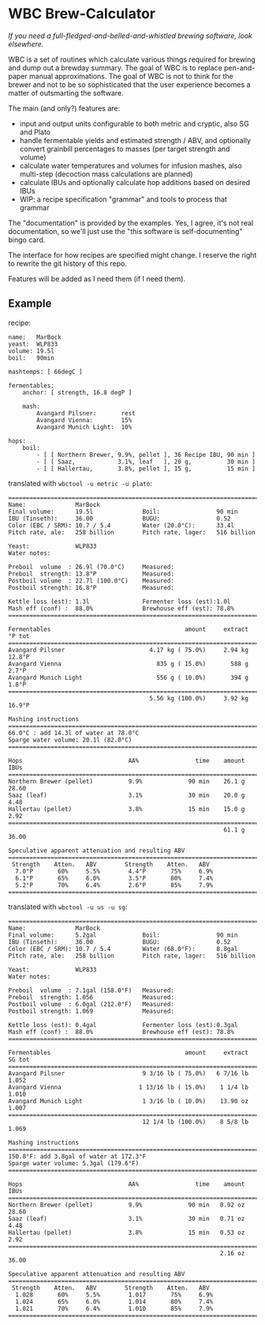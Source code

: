 WBC Brew-Calculator
===================

_If you need a full-fledged-and-belled-and-whistled brewing software,
look elsewhere._

WBC is a set of routines which calculate various things required for
brewing and dump out a brewday summary.  The goal of WBC is to replace
pen-and-paper manual approximations.  The goal of WBC is not to think
for the brewer and not to be so sophisticated that the user experience
becomes a matter of outsmarting the software.

The main (and only?) features are:

  * input and output units configurable to both metric and cryptic,
    also SG and Plato
  * handle fermentable yields and estimated strength / ABV, and
    optionally convert grainbill percentages to masses (per target
    strength and volume)
  * calculate water temperatures and volumes for infusion mashes,
    also multi-step (decoction mass calculations are planned)
  * calculate IBUs and optionally calculate hop additions based on
    desired IBUs
  * WIP: a recipe specification "grammar" and tools to process
    that grammar

The "documentation" is provided by the examples.  Yes, I agree,
it's not real documentation, so we'll just use the "this software is
self-documenting" bingo card.

The interface for how recipes are specified might change.  I reserve
the right to rewrite the git history of this repo.

Features will be added as I need them (if I need them).

Example
-------
<!-- BEGIN EXAMPLE -->
recipe:
```
name:   MarBock
yeast:  WLP833
volume: 19.5l
boil:   90min

mashtemps: [ 66degC ]

fermentables:
    anchor: [ strength, 16.8 degP ]

    mash:
        Avangard Pilsner:       rest
        Avangard Vienna:        15%
        Avangard Munich Light:  10%

hops:
    boil:
        - [ [ Northern Brewer, 9.9%, pellet ], 36 Recipe IBU, 90 min ]
        - [ [ Saaz,            3.1%, leaf   ], 20 g,          30 min ]
        - [ [ Hallertau,       3.8%, pellet ], 15 g,          15 min ]
```
translated with `wbctool -u metric -u plato`:
```
==============================================================================
Name:              MarBock
Final volume:      19.5l              Boil:                90 min             
IBU (Tinseth):     36.00              BUGU:                0.52               
Color (EBC / SRM): 10.7 / 5.4         Water (20.0°C):      33.4l              
Pitch rate, ale:   258 billion        Pitch rate, lager:   516 billion        

Yeast:             WLP833
Water notes:       

Preboil  volume  : 26.9l (70.0°C)     Measured:                               
Preboil  strength: 13.8°P             Measured:                               
Postboil volume  : 22.7l (100.0°C)    Measured:                               
Postboil strength: 16.8°P             Measured:                               

Kettle loss (est): 1.3l               Fermenter loss (est):1.0l               
Mash eff (conf) :  88.0%              Brewhouse eff (est): 78.8%              
==============================================================================

Fermentables                                      amount     extract  °P tot
==============================================================================
Avangard Pilsner                        4.17 kg ( 75.0%)     2.94 kg  12.8°P
Avangard Vienna                           835 g ( 15.0%)       588 g   2.7°P
Avangard Munich Light                     556 g ( 10.0%)       394 g   1.8°P
==============================================================================
                                        5.56 kg (100.0%)     3.92 kg  16.9°P

Mashing instructions
==============================================================================
66.0°C : add 14.3l of water at 78.0°C
Sparge water volume: 20.1l (82.0°C)
==============================================================================

Hops                              AA%                time    amount     IBUs
==============================================================================
Northern Brewer (pellet)          9.9%             90 min    26.1 g    28.60
Saaz (leaf)                       3.1%             30 min    20.0 g     4.48
Hallertau (pellet)                3.8%             15 min    15.0 g     2.92
==============================================================================
                                                             61.1 g    36.00

Speculative apparent attenuation and resulting ABV
==============================================================================
 Strength    Atten.   ABV        Strength    Atten.   ABV       
  7.0°P       60%     5.5%        4.4°P       75%     6.9%      
  6.1°P       65%     6.0%        3.5°P       80%     7.4%      
  5.2°P       70%     6.4%        2.6°P       85%     7.9%      
==============================================================================

```

translated with `wbctool -u us -u sg`:
```
==============================================================================
Name:              MarBock
Final volume:      5.2gal             Boil:                90 min             
IBU (Tinseth):     36.00              BUGU:                0.52               
Color (EBC / SRM): 10.7 / 5.4         Water (68.0°F):      8.8gal             
Pitch rate, ale:   258 billion        Pitch rate, lager:   516 billion        

Yeast:             WLP833
Water notes:       

Preboil  volume  : 7.1gal (158.0°F)   Measured:                               
Preboil  strength: 1.056              Measured:                               
Postboil volume  : 6.0gal (212.0°F)   Measured:                               
Postboil strength: 1.069              Measured:                               

Kettle loss (est): 0.4gal             Fermenter loss (est):0.3gal             
Mash eff (conf) :  88.0%              Brewhouse eff (est): 78.8%              
==============================================================================

Fermentables                                      amount     extract  SG tot
==============================================================================
Avangard Pilsner                      9 3/16 lb ( 75.0%)   6 7/16 lb   1.052
Avangard Vienna                      1 13/16 lb ( 15.0%)    1 1/4 lb   1.010
Avangard Munich Light                 1 3/16 lb ( 10.0%)    13.90 oz   1.007
==============================================================================
                                      12 1/4 lb (100.0%)    8 5/8 lb   1.069

Mashing instructions
==============================================================================
150.8°F: add 3.8gal of water at 172.3°F
Sparge water volume: 5.3gal (179.6°F)
==============================================================================

Hops                              AA%                time    amount     IBUs
==============================================================================
Northern Brewer (pellet)          9.9%             90 min   0.92 oz    28.60
Saaz (leaf)                       3.1%             30 min   0.71 oz     4.48
Hallertau (pellet)                3.8%             15 min   0.53 oz     2.92
==============================================================================
                                                            2.16 oz    36.00

Speculative apparent attenuation and resulting ABV
==============================================================================
 Strength    Atten.   ABV        Strength    Atten.   ABV       
  1.028       60%     5.5%        1.017       75%     6.9%      
  1.024       65%     6.0%        1.014       80%     7.4%      
  1.021       70%     6.4%        1.010       85%     7.9%      
==============================================================================

```
